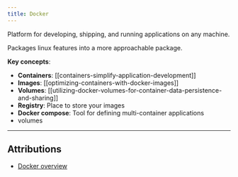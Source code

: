 ```yaml
---
title: Docker
---
```

Platform for developing, shipping, and running applications on any machine.

Packages linux features into a more approachable package.

**Key concepts**:
- **Containers**: [[containers-simplify-application-development]]
- **Images**: [[optimizing-containers-with-docker-images]]
- **Volumes**: [[utilizing-docker-volumes-for-container-data-persistence-and-sharing]]
- **Registry**: Place to store your images
- **Docker compose**: Tool for defining multi-container applications
- volumes
---
## Attributions
- [Docker overview](https://docs.docker.com/get-started/overview/)